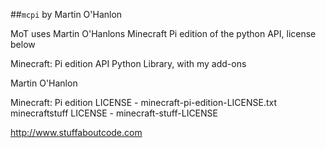 ##`mcpi` by Martin O'Hanlon

MoT uses Martin O'Hanlons Minecraft Pi edition of the python API, license below

Minecraft: Pi edition API Python Library, with my add-ons

Martin O'Hanlon

Minecraft: Pi edition LICENSE - minecraft-pi-edition-LICENSE.txt
minecraftstuff LICENSE - minecraft-stuff-LICENSE

http://www.stuffaboutcode.com
